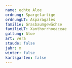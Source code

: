 ```yaml
---
name: echte Aloe
ordnung: Spargelartige
ordnungLT: Asparagales
familie: Grasbaumgewächse
familieLT: Xanthorrhoeaceae
gattung: Aloe
art: vera
staude: false
jahr: m
winter: false
karlsgarten: false
---
```

